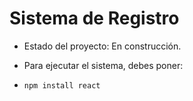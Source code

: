 <h1>Sistema de Registro</h1>

- Estado del proyecto: En construcción.

- Para ejecutar el sistema, debes poner:

- ```npm install react```

